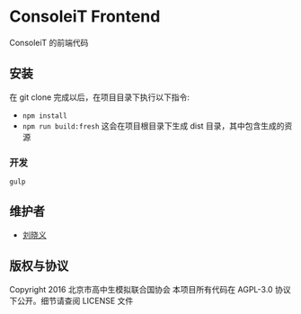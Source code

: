# ConsoleiT Frontend
ConsoleiT 的前端代码

## 安装
在 git clone 完成以后，在项目目录下执行以下指令:
* `npm install`
* `npm run build:fresh`
这会在项目根目录下生成 dist 目录，其中包含生成的资源

### 开发
```
gulp
```

## 维护者
- [刘晓义](mailto:circuitcoder0@gmail.com)

## 版权与协议
Copyright 2016 北京市高中生模拟联合国协会
本项目所有代码在 AGPL-3.0 协议下公开。细节请查阅 LICENSE 文件
